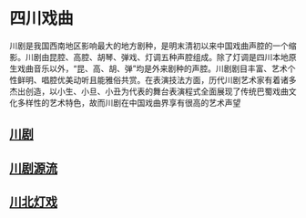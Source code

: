 # 四川戏曲

川剧是我国西南地区影响最大的地方剧种，是明末清初以来中国戏曲声腔的一个缩影。川剧由昆腔、高腔、胡琴、弹戏、灯调五种声腔组成。除了灯调是四川本地原生戏曲音乐以外，“昆、高、胡、弹”均是外来剧种的声腔。川剧剧目丰富、艺术个性鲜明、唱腔优美动听且能雅俗共赏。在表演技法方面，历代川剧艺术家有着诸多杰出创造，以小生、小旦、小丑为代表的舞台表演程式全面展现了传统巴蜀戏曲文化多样性的艺术特色，故而川剧在中国戏曲界享有很高的艺术声望

## [川剧](/chuanju)


## [川剧源流](/chuanjuyuanyuan)




## [川北灯戏](/chuanbeidengxi)

